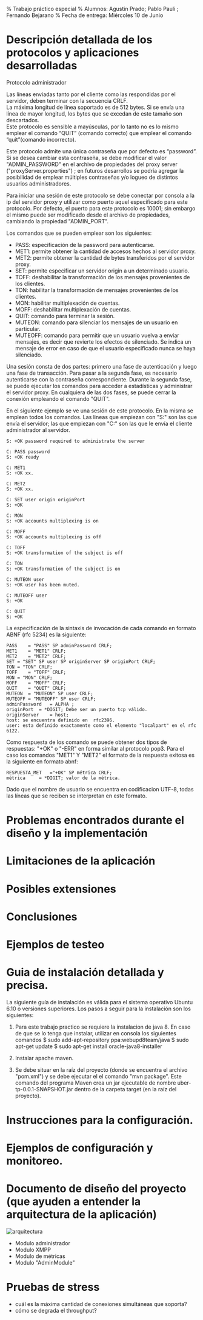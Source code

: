 % Trabajo práctico especial 
% Alumnos: Agustin Prado; Pablo Pauli ; Fernando Bejarano 
% Fecha de entrega: Miércoles 10 de Junio 

# Descripción detallada de los protocolos y aplicaciones desarrolladas

Protocolo administrador

Las líneas enviadas tanto por el cliente como las respondidas por el servidor, deben 
terminar con la secuencia CRLF.  
La máxima longitud de línea soportado es de 512 bytes. Si se envía una línea de 
mayor longitud, los bytes que se excedan de este tamaño son descartados.  
Este protocolo es sensible a mayúsculas, por lo tanto no es lo mismo emplear el 
comando “QUIT” (comando correcto)  que emplear el comando “quit”(comando incorrecto). 

Este protocolo admite una única contraseña que por defecto es “password”. Si se desea cambiar esta contraseña, se debe modificar el valor "ADMIN_PASSWORD" en el archivo de propiedades del proxy server ("proxyServer.properties") ; en 
futuros desarrollos se podría agregar la posibilidad de emplear múltiples contraseñas y/o 
logueo de distintos usuarios administradores. 

Para iniciar una sesión de este protocolo se debe conectar por consola a la ip del servidor proxy y utilizar como puerto aquel especificado para este protocolo. Por defecto, el puerto para este protocolo es 10001; sin embargo el mismo puede ser modificado desde el archivo de propiedades, cambiando la propiedad "ADMIN_PORT".

Los comandos que se pueden emplear son los siguientes:

* PASS: especificación de la password para autenticarse.
* MET1: permite obtener la cantidad de accesos hechos al servidor proxy.
* MET2: permite obtener la cantidad de bytes transferidos por el servidor proxy.
* SET: permite especificar un servidor origin a un determinado usuario.
* TOFF: deshabilitar la transformación de los mensajes provenientes de los clientes.
* TON: habilitar la transformación de mensajes provenientes de los clientes.
* MON: habilitar multiplexación de cuentas.
* MOFF: deshabilitar multiplexación de cuentas.
* QUIT: comando para terminar la sesión.
* MUTEON: comando para silenciar los mensajes de un usuario en particular.
* MUTEOFF: comando para permitir que un usuario vuelva a enviar mensajes, es decir que revierte los efectos de silenciado. Se indica un mensaje de error en caso de que el usuario especificado nunca se haya silenciado.



Una sesión consta de dos partes: primero una fase de autenticación y luego una fase de transacción. Para pasar a la segunda fase, es necesario autenticarse con la contraseña correspondiente. Durante la segunda fase, se puede ejecutar los comandos para acceder a estadísticas y administrar el servidor proxy. En cualquiera de las dos fases, se puede cerrar la conexión empleando el comando "QUIT".


En el siguiente ejemplo se ve una sesión de este protocolo. En la misma se emplean todos los comandos. Las lineas que empiezan con "S:" son las que envía el servidor; las que empiezan con "C:" son las que le envía el cliente administrador al servidor.

    S: +OK password required to administrate the server
    
    C: PASS password
    S: +OK ready
    
    C: MET1
    S: +OK xx.

    C: MET2
    S: +OK xx.

    C: SET user origin originPort
    S: +OK

    C: MON
    S: +OK accounts multiplexing is on

    C: MOFF
    S: +OK accounts multiplexing is off

    C: TOFF
    S: +OK transformation of the subject is off

    C: TON
    S: +OK transformation of the subject is on

    C: MUTEON user
    S: +OK user has been muted.

    C: MUTEOFF user
    S: +OK

    C: QUIT
    S: +OK

La especificación de la sintaxis de invocación de cada comando en formato ABNF (rfc 5234) es la siguiente:

	PASS	= "PASS" SP adminPassword CRLF;
	MET1	= "MET1" CRLF;
	MET2	= "MET2" CRLF;
	SET	= "SET" SP user SP originServer SP originPort CRLF; 
	TON	= "TON" CRLF;
	TOFF	= "TOFF" CRLF;
	MON	= "MON" CRLF;
	MOFF	= "MOFF" CRLF;
	QUIT	= "QUIT" CRLF;
	MUTEON	= "MUTEON" SP user CRLF;
	MUTEOFF	= "MUTEOFF" SP user CRLF;
	adminPassword	= ALPHA ;
	originPort 	= *DIGIT; Debe ser un puerto tcp válido.
	originServer	= host;
	host: se encuentra definido en  rfc2396.
	user: esta definido exactamente como el elemento "localpart" en el rfc 6122.

Como respuesta de los comando se puede obtener dos tipos de respuestas: "+OK" o "-ERR" en forma similar al protocolo pop3.
Para el caso los comandos "MET1" Y "MET2" el formato de la respuesta exitosa es la siguiente en formato abnf:
	
	RESPUESTA_MET	="+OK" SP métrica CRLF;
	métrica 	= *DIGIT; valor de la métrica.
	
	
Dado que el nombre de usuario se encuentra en codificacion UTF-8, todas las líneas que se reciben se interpretan en este formato.

# Problemas encontrados durante el diseño y la implementación

# Limitaciones de la aplicación

# Posibles extensiones

# Conclusiones

# Ejemplos de testeo

# Guia de instalación detallada y precisa.  

La siguiente guía de instalación es válida para el sistema operativo Ubuntu 6.10 o 
versiones superiores. 
Los pasos a seguir para la instalación son los siguientes: 

1. Para este trabajo practico se requiere la instalacion de java 8.
En caso de que se lo tenga que instalar, utilizar en consola los siguientes comandos
$ sudo add-apt-repository ppa:webupd8team/java
$ sudo apt-get update
$ sudo apt-get install oracle-java8-installer

2. Instalar apache maven.
3. Se debe situar en la raíz del proyecto (donde se encuentra el archivo "pom.xml") y se 
debe ejecutar el el comando "mvn package". Este comando del programa Maven crea 
un jar ejecutable de nombre uber-tp-0.0.1-SNAPSHOT.jar  dentro de la carpeta target 
(en la raíz del proyecto).

# Instrucciones para la configuración.

# Ejemplos de configuración y monitoreo.

# Documento de diseño del proyecto (que ayuden a entender la arquitectura de la aplicación)

 ![arquitectura](drafts/arquitectura.jpg "arquitectura")

* Modulo administrador
* Modulo XMPP
* Modulo de métricas
* Modulo "AdminModule"

# Pruebas de stress
* cuál es la máxima cantidad de conexiones simultáneas que soporta?
* cómo se degrada el throughput?

